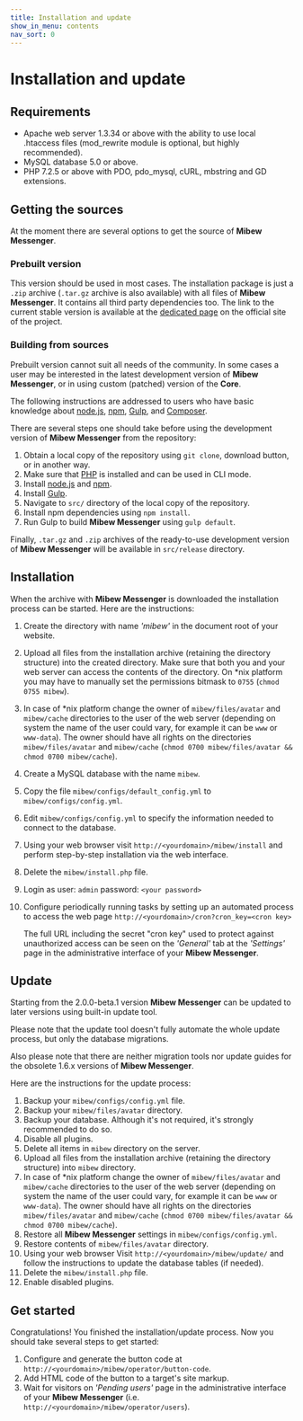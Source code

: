 ```yaml
---
title: Installation and update
show_in_menu: contents
nav_sort: 0
---
```


# Installation and update

## Requirements

 * Apache web server 1.3.34 or above with the ability to use local .htaccess
   files (mod_rewrite module is optional, but highly recommended).
 * MySQL database 5.0 or above.
 * PHP 7.2.5 or above with PDO, pdo_mysql, cURL, mbstring and GD extensions.


## Getting the sources

At the moment there are several options to get the source of **Mibew
Messenger**.


### Prebuilt version

This version should be used in most cases. The installation package is just
a `.zip` archive (`.tar.gz` archive is also available) with all files of
**Mibew Messenger**. It contains all third party dependencies too. The link to
the current stable version is available at the
[dedicated page](https://mibew.org/download) on the official site of the
project.


### Building from sources

Prebuilt version cannot suit all needs of the community. In some cases a user
may be interested in the latest development version of **Mibew Messenger**, or
in using custom (patched) version of the **Core**.

The following instructions are addressed to users who have basic knowledge
about [node.js](http://nodejs.org/), [npm](https://www.npmjs.org/),
[Gulp](http://gulpjs.com/), and [Composer](https://getcomposer.org/).

There are several steps one should take before using the development version
of **Mibew Messenger** from the repository:

1. Obtain a local copy of the repository using `git clone`, download button,
   or in another way.
2. Make sure that [PHP](http://php.net/) is installed and can be used in CLI
   mode.
2. Install [node.js](http://nodejs.org/) and [npm](https://www.npmjs.org/).
3. Install [Gulp](http://gulpjs.com/).
5. Navigate to `src/` directory of the local copy of the repository.
6. Install npm dependencies using `npm install`.
7. Run Gulp to build **Mibew Messenger** using `gulp default`.

Finally, `.tar.gz` and `.zip` archives of the ready-to-use development version
of **Mibew Messenger** will be available in `src/release` directory.


## Installation

When the archive with **Mibew Messenger** is downloaded the installation
process can be started. Here are the instructions:

1. Create the directory with name _'mibew'_ in the document root of your
   website.
2. Upload all files from the installation archive (retaining the directory
   structure) into the created directory.
   Make sure that both you and your web server can access the contents of the
   directory. On \*nix platform you may have to manually set the permissions
   bitmask to `0755` (`chmod 0755 mibew`).
3. In case of \*nix platform change the owner of `mibew/files/avatar` and
   `mibew/cache` directories to the user of the web server (depending on
   system the name of the user could vary, for example it can be `www` or
   `www-data`).
   The owner should have all rights on the directories `mibew/files/avatar`
   and `mibew/cache`
   (`chmod 0700 mibew/files/avatar && chmod 0700 mibew/cache`).
4. Create a MySQL database with the name `mibew`.
5. Copy the file `mibew/configs/default_config.yml` to
   `mibew/configs/config.yml`.
6. Edit `mibew/configs/config.yml` to specify the information needed to
   connect to the database.
7. Using your web browser visit `http://<yourdomain>/mibew/install` and
   perform step-by-step installation via the web interface.
8. Delete the `mibew/install.php` file.
9. Login as
        user: `admin`
        password: `<your password>`
10. Configure periodically running tasks by setting up an automated
    process to access the web page
    `http://<yourdomain>/cron?cron_key=<cron key>`

    The full URL including the secret "cron key" used to protect against
    unauthorized access can be seen on the _'General'_ tab at the _'Settings'_
    page in the administrative interface of your **Mibew Messenger**.


## Update

Starting from the 2.0.0-beta.1 version **Mibew Messenger** can be updated to
later versions using built-in update tool.

Please note that the update tool doesn't fully automate the whole update
process, but only the database migrations.

Also please note that there are neither migration tools nor update guides for
the obsolete 1.6.x versions of **Mibew Messenger**.

Here are the instructions for the update process:

1. Backup your `mibew/configs/config.yml` file.
2. Backup your `mibew/files/avatar` directory.
3. Backup your database. Although it's not required, it's strongly recommended
   to do so.
3. Disable all plugins.
4. Delete all items in `mibew` directory on the server.
5. Upload all files from the installation archive (retaining the directory
   structure) into `mibew` directory.
6. In case of \*nix platform change the owner of `mibew/files/avatar` and
  `mibew/cache` directories to the user of the web server (depending on system
  the name of the user could vary, for example it can be `www` or `www-data`).
  The owner should have all rights on the directories `mibew/files/avatar` and
  `mibew/cache`
  (`chmod 0700 mibew/files/avatar && chmod 0700 mibew/cache`).
7. Restore all **Mibew Messenger** settings in `mibew/configs/config.yml`.
8. Restore contents of `mibew/files/avatar` directory.
9. Using your web browser Visit `http://<yourdomain>/mibew/update/` and follow
   the instructions to update the database tables (if needed).
10. Delete the `mibew/install.php` file.
11. Enable disabled plugins.

## Get started

Congratulations! You finished the installation/update process. Now you should
take several steps to get started:
1. Configure and generate the button code at
   `http://<yourdomain>/mibew/operator/button-code`.
2. Add HTML code of the button to a target's site markup.
3. Wait for visitors on _'Pending users'_ page in the administrative interface
   of your **Mibew Messenger** (i.e. `http://<yourdomain>/mibew/operator/users`).
